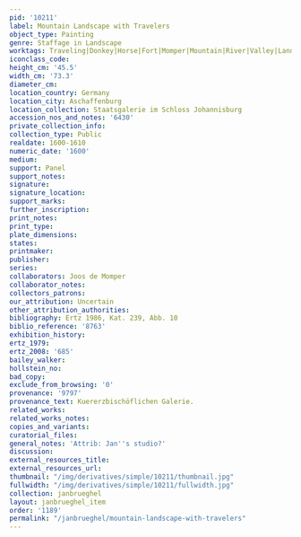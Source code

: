 ```yaml
---
pid: '10211'
label: Mountain Landscape with Travelers
object_type: Painting
genre: Staffage in Landscape
worktags: Traveling|Donkey|Horse|Fort|Momper|Mountain|River|Valley|Landscape
iconclass_code:
height_cm: '45.5'
width_cm: '73.3'
diameter_cm:
location_country: Germany
location_city: Aschaffenburg
location_collection: Staatsgalerie im Schloss Johannisburg
accession_nos_and_notes: '6430'
private_collection_info:
collection_type: Public
realdate: 1600-1610
numeric_date: '1600'
medium:
support: Panel
support_notes:
signature:
signature_location:
support_marks:
further_inscription:
print_notes:
print_type:
plate_dimensions:
states:
printmaker:
publisher:
series:
collaborators: Joos de Momper
collaborator_notes:
collectors_patrons:
our_attribution: Uncertain
other_attribution_authorities:
bibliography: Ertz 1986, Kat. 239, Abb. 10
biblio_reference: '8763'
exhibition_history:
ertz_1979:
ertz_2008: '685'
bailey_walker:
hollstein_no:
bad_copy:
exclude_from_browsing: '0'
provenance: '9797'
provenance_text: Kuererzbischöflichen Galerie.
related_works:
related_works_notes:
copies_and_variants:
curatorial_files:
general_notes: 'Attrib: Jan''s studio?'
discussion:
external_resources_title:
external_resources_url:
thumbnail: "/img/derivatives/simple/10211/thumbnail.jpg"
fullwidth: "/img/derivatives/simple/10211/fullwidth.jpg"
collection: janbrueghel
layout: janbrueghel_item
order: '1189'
permalink: "/janbrueghel/mountain-landscape-with-travelers"
---
```


